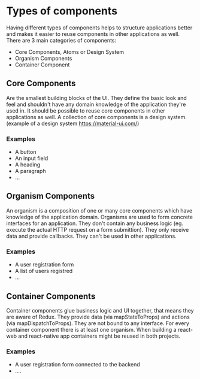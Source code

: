 
# Types of components
Having different types of components helps to structure applications better and makes it easier to reuse components in other applications as well. There are 3 main categories of components:

- Core Components, Atoms or Design System
- Organism Components
- Container Component

## Core Components
Are the smallest building blocks of the UI. They define the basic look and feel and shouldn't have any domain knowledge of the application they're used in. It should be possible to reuse core components in other applications as well. A collection of core components is a design system. (example of a design system https://material-ui.com/) 

### Examples
- A button
- An input field
- A heading
- A paragraph
- ...

## Organism Components
An organism is a composition of one or many core components which have knowledge of the application domain. Organisms are used to form concrete interfaces for an application. They don't contain any business logic (eg. execute the actual HTTP request on a form submittion). They only receive data and provide callbacks. They can't be used in other applications.

### Examples
- A user registration form
- A list of users registred
- ...

## Container Components
Container components glue business logic and UI together, that means they are aware of Redux. They provide data (via mapStateToProps) and actions (via mapDispatchToProps). They are not bound to any interface. For every container component there is at least one organism. When building a react-web and react-native app containers might be reused in both projects.

### Examples
- A user registration form connected to the backend
- ....
